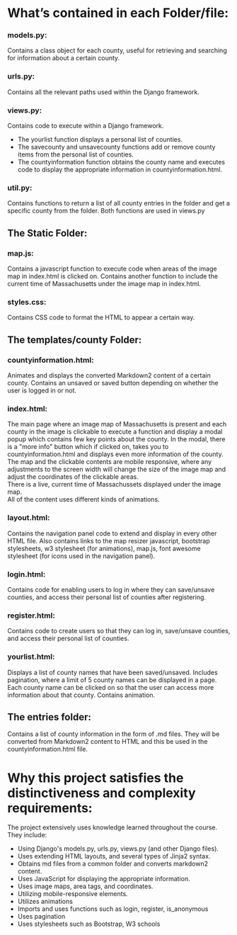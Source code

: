 # What’s contained in each Folder/file:  

### models.py:  
Contains a class object for each county, useful for retrieving and searching for information about a certain county.  

### urls.py:  
Contains all the relevant paths used within the Django framework.  

### views.py:  
Contains code to execute within a Django framework.
- The yourlist function displays a personal list of counties.
- The savecounty and unsavecounty functions add or remove county items from the personal list of counties.
- The countyinformation function obtains the county name and executes code to display the appropriate information in countyinformation.html.  

### util.py:
Contains functions to return a list of all county entries in the folder and get a specific county from the folder. Both functions are used in views.py 


## The Static Folder:  
### map.js:  
Contains a javascript function to execute code when areas of the image map in index.html is clicked on. Contains another function to include the current time of Massachusetts under the image map in index.html.  

### styles.css:  
Contains CSS code to format the HTML to appear a certain way.  

## The templates/county Folder:  
### countyinformation.html:  
Animates and displays the converted Markdown2 content of a certain county. Contains an unsaved or saved button depending on whether the user is logged in or not.  

### index.html:  
The main page where an image map of Massachusetts is present and each county in the image is clickable to execute a function and display a modal popup which contains few key points about the county. In the modal, there is a "more info" button which if clicked on, takes you to countyinformation.html and displays even more information of the county.  
The map and the clickable contents are mobile responsive, where any adjustments to the screen width will change the size of the image map and adjust the coordinates of the clickable areas.  
There is a live, current time of Massachussets displayed under the image map.  
All of the content uses different kinds of animations.  

### layout.html:  
Contains the navigation panel code to extend and display in every other HTML file. Also contains links to the map resizer javascript, bootstrap stylesheets, w3 stylesheet (for animations), map.js, font awesome stylesheet (for icons used in the navigation panel).  

### login.html:  
Contains code for enabling users to log in where they can save/unsave counties, and access their personal list of counties after registering.  

### register.html:  
Contains code to create users so that they can log in, save/unsave counties, and access their personal list of counties.  

### yourlist.html:  
Displays a list of county names that have been saved/unsaved. Includes pagination, where a limit of 5 county names can be displayed in a page. Each county name can be clicked on so that the user can access more information about that county. Contains animation.  

## The entries folder:  
Contains a list of county information in the form of .md files. They will be converted from Markdown2 content to HTML and this be used in the countyinformation.html file.    


# Why this project satisfies the distinctiveness and complexity requirements:  
The project extensively uses knowledge learned throughout the course. They include:  
- Using Django's models.py, urls.py, views.py (and other Django files).
- Uses extending HTML layouts, and several types of Jinja2 syntax.
- Obtains md files from a common folder and converts markdown2 content.
- Uses JavaScript for displaying the appropriate information.
- Uses image maps, area tags, and coordinates.
- Utilizing mobile-responsive elements.
- Utilizes animations
- Imports and uses functions such as login, register, is_anonymous
- Uses pagination
- Uses stylesheets such as Bootstrap, W3 schools
